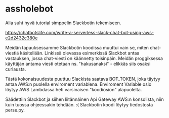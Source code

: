 # assholebot

Alla suht hyvä tutorial simppelin Slackbotin tekemiseen. 

https://chatbotslife.com/write-a-serverless-slack-chat-bot-using-aws-e2d2432c380e

Meidän tapauksessamme Slackbotin koodissa muuttui vain se, miten chat-viestiä käsitellään.
Linkissä olevassa esimerkissä Slackbot antaa vastauksen, jossa chat-viesti on käännetty toisinpäin. Meidän proggiksessa 
käyttäjän antama viesti otetaan ns. "hakusanaksi" - elikkäs siis osaksi curlausta.

Tästä kokonaisuudesta puuttuu Slackista saatava BOT_TOKEN, joka täytyy antaa AWS:n puolella enviroment variablena. Enviroment Variable osio löytyy AWS Lambdassa heti varsinaisen "koodiosion" alapuolelta. 

Säädettiin Slackbot ja siihen liitännäinen Api Gateway AWS:n konsolista, niin kuin tuossa ohjeessakin tehdään. :( Slackbotin koodi löytyy tiedostosta perse.py. 
